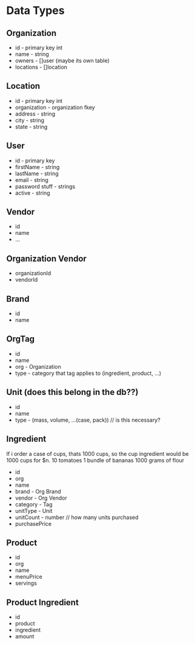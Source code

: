 # Data Types

## Organization

* id - primary key int
* name - string
* owners - []user (maybe its own table)
* locations - []location

## Location

* id - primary key int
* organization - organization fkey
* address - string
* city - string
* state - string

## User

* id - primary key
* firstName - string
* lastName - string
* email - string
* password stuff - strings
* active - string

## Vendor

* id
* name
* ...

## Organization Vendor

* organizationId
* vendorId

## Brand

* id
* name

## OrgTag

* id
* name
* org - Organization
* type - category that tag applies to (ingredient, product, ...)

## Unit (does this belong in the db??)

* id
* name
* type - (mass, volume, ...(case, pack)) // is this necessary?

## Ingredient

If i order a case of cups, thats 1000 cups, so the cup ingredient would be 1000 cups for $n.
10 tomatoes
1 bundle of bananas
1000 grams of flour

* id
* org
* name
* brand - Org Brand
* vendor - Org Vendor
* category  - Tag
* unitType - Unit
* unitCount - number // how many units purchased
* purchasePrice

## Product

* id
* org
* name
* menuPrice
* servings

## Product Ingredient

* id
* product
* ingredient
* amount
